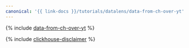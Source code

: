 ```yaml
---
canonical: '{{ link-docs }}/tutorials/datalens/data-from-ch-over-yt'
---
```


{% include [data-from-ch-over-yt](../../_tutorials/datalens/data-from-ch-over-yt.md) %}

{% include [clickhouse-disclaimer](../../_includes/clickhouse-disclaimer.md) %}
